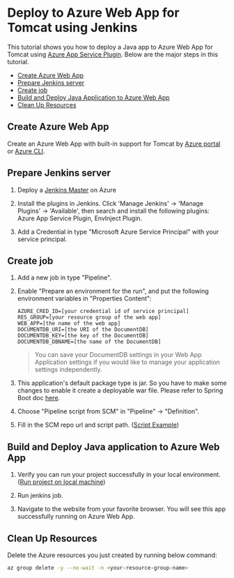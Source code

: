 # Deploy to Azure Web App for Tomcat using Jenkins

This tutorial shows you how to deploy a Java app to Azure Web App for Tomcat using [Azure App Service Plugin](https://wiki.jenkins.io/display/JENKINS/Azure+App+Service+Plugin).
Below are the major steps in this tutorial.
- [Create Azure Web App](#create-app)
- [Prepare Jenkins server](#prepare)
- [Create job](#create-job)
- [Build and Deploy Java Application to Azure Web App](#deploy)
- [Clean Up Resources](#clean-up)

## <a name="create-app"></a>Create Azure Web App

Create an Azure Web App with built-in support for Tomcat by [Azure portal](https://azure.microsoft.com/en-us/blog/public-preview-of-java-on-app-service-built-in-support-for-tomcat-and-openjdk) or [Azure CLI](https://docs.microsoft.com/en-us/azure/app-service/app-service-cli-samples?toc=%2fazure%2fapp-service%2fcontainers%2ftoc.json).

## <a name="prepare"></a>Prepare Jenkins server

1. Deploy a [Jenkins Master](https://aka.ms/jenkins-on-azure) on Azure

1. Install the plugins in Jenkins. Click 'Manage Jenkins' -> 'Manage Plugins' -> 'Available', 
then search and install the following plugins: Azure App Service Plugin, EnvInject Plugin.

1. Add a Credential in type "Microsoft Azure Service Principal" with your service principal.

## <a name="create-job"></a>Create job

1. Add a new job in type "Pipeline".

1. Enable "Prepare an environment for the run", and put the following environment variables
   in "Properties Content":
    ```
    AZURE_CRED_ID=[your credential id of service principal]
    RES_GROUP=[your resource group of the web app]
    WEB_APP=[the name of the web app]
    DOCUMENTDB_URI=[the URI of the DocumentDB]
    DOCUMENTDB_KEY=[the key of the DocumentDB]
    DOCUMENTDB_DBNAME=[the name of the DocumentDB]
    ```

    > You can save your DocumentDB settings in your Web App Application settings if you would like to manage your application settings independently.

1. This application's default package type is jar. So you have to make some changes to enable it create a deployable war file. Please refer to Spring Boot doc [here](https://docs.spring.io/spring-boot/docs/current/reference/htmlsingle/#howto-create-a-deployable-war-file).

1. Choose "Pipeline script from SCM" in "Pipeline" -> "Definition".

1. Fill in the SCM repo url and script path. ([Script Example](../resources/jenkins/Jenkinsfile-webapp-tomcat))


## <a name="deploy"></a>Build and Deploy Java application to Azure Web App

1. Verify you can run your project successfully in your local environment. ([Run project on local machine](../../README.md))

1. Run jenkins job.

1. Navigate to the website from your favorite browser.
You will see this app successfully running on Azure Web App.


## <a name="clean-up"></a>Clean Up Resources

Delete the Azure resources you just created by running below command:

```bash
az group delete -y --no-wait -n <your-resource-group-name>
```
